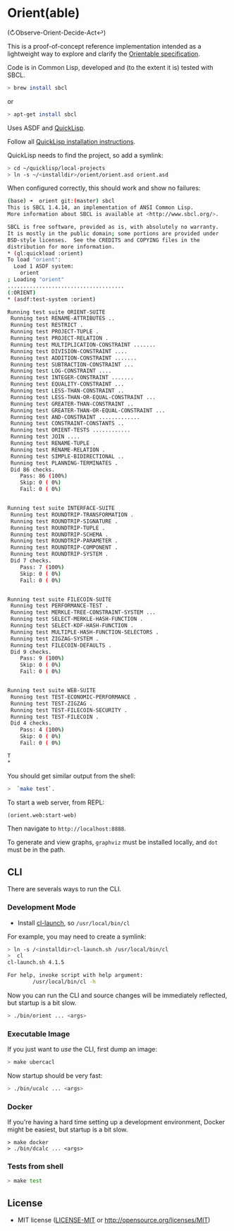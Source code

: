 # Orient(able)
(↻Observe-Orient-Decide-Act↩)

This is a proof-of-concept reference implementation intended as a lightweight way to explore and clarify the [Orientable specification](https://docs.google.com/document/d/1zjWHegvZwTgvU4fOAjUbIwMwQyfPzHoXJVTX8iR--2E/edit#heading=h.2jf8rxk263pw).

Code is in Common Lisp, developed and (to the extent it is) tested with SBCL.
```bash
> brew install sbcl
```

or 
```bash
> apt-get install sbcl
```

Uses ASDF and [QuickLisp](https://www.quicklisp.org/).

Follow all [QuickLisp installation instructions](https://www.quicklisp.org/beta/#installation).

QuickLisp needs to find the project, so add a symlink:

```bash
> cd ~/quicklisp/local-projects
> ln -s ~/<installdir>/orient/orient.asd orient.asd
```

When configured correctly, this should work and show no failures:
```bash
(base) ➜  orient git:(master) sbcl
This is SBCL 1.4.14, an implementation of ANSI Common Lisp.
More information about SBCL is available at <http://www.sbcl.org/>.

SBCL is free software, provided as is, with absolutely no warranty.
It is mostly in the public domain; some portions are provided under
BSD-style licenses.  See the CREDITS and COPYING files in the
distribution for more information.
* (ql:quickload :orient)
To load "orient":
  Load 1 ASDF system:
    orient
; Loading "orient"
.....................................
(:ORIENT)
* (asdf:test-system :orient)

Running test suite ORIENT-SUITE
 Running test RENAME-ATTRIBUTES ..
 Running test RESTRICT .
 Running test PROJECT-TUPLE .
 Running test PROJECT-RELATION .
 Running test MULTIPLICATION-CONSTRAINT .......
 Running test DIVISION-CONSTRAINT ....
 Running test ADDITION-CONSTRAINT .......
 Running test SUBTRACTION-CONSTRAINT ...
 Running test LOG-CONSTRAINT ....
 Running test INTEGER-CONSTRAINT .......
 Running test EQUALITY-CONSTRAINT ...
 Running test LESS-THAN-CONSTRAINT ..
 Running test LESS-THAN-OR-EQUAL-CONSTRAINT ...
 Running test GREATER-THAN-CONSTRAINT ..
 Running test GREATER-THAN-OR-EQUAL-CONSTRAINT ...
 Running test AND-CONSTRAINT .............
 Running test CONSTRAINT-CONSTANTS ..
 Running test ORIENT-TESTS ............
 Running test JOIN ....
 Running test RENAME-TUPLE .
 Running test RENAME-RELATION .
 Running test SIMPLE-BIDIRECTIONAL ..
 Running test PLANNING-TERMINATES .
 Did 86 checks.
    Pass: 86 (100%)
    Skip: 0 ( 0%)
    Fail: 0 ( 0%)


Running test suite INTERFACE-SUITE
 Running test ROUNDTRIP-TRANSFORMATION .
 Running test ROUNDTRIP-SIGNATURE .
 Running test ROUNDTRIP-TUPLE .
 Running test ROUNDTRIP-SCHEMA .
 Running test ROUNDTRIP-PARAMETER .
 Running test ROUNDTRIP-COMPONENT .
 Running test ROUNDTRIP-SYSTEM .
 Did 7 checks.
    Pass: 7 (100%)
    Skip: 0 ( 0%)
    Fail: 0 ( 0%)


Running test suite FILECOIN-SUITE
 Running test PERFORMANCE-TEST .
 Running test MERKLE-TREE-CONSTRAINT-SYSTEM ...
 Running test SELECT-MERKLE-HASH-FUNCTION .
 Running test SELECT-KDF-HASH-FUNCTION .
 Running test MULTIPLE-HASH-FUNCTION-SELECTORS .
 Running test ZIGZAG-SYSTEM .
 Running test FILECOIN-DEFAULTS .
 Did 9 checks.
    Pass: 9 (100%)
    Skip: 0 ( 0%)
    Fail: 0 ( 0%)


Running test suite WEB-SUITE
 Running test TEST-ECONOMIC-PERFORMANCE .
 Running test TEST-ZIGZAG .
 Running test TEST-FILECOIN-SECURITY .
 Running test TEST-FILECOIN .
 Did 4 checks.
    Pass: 4 (100%)
    Skip: 0 ( 0%)
    Fail: 0 ( 0%)

T
*
```

You should get similar output from the shell:

```bash
>  `make test`.
```


To start a web server, from REPL:

```lisp
(orient.web:start-web)
```

Then navigate to `http://localhost:8888`.

To generate and view graphs, `graphviz` must be installed locally, and `dot` must be in the path.


## CLI

There are severals ways to run the CLI.

### Development Mode

- Install [cl-launch](https://www.cliki.net/cl-launch), so `/usr/local/bin/cl` 

For example, you may need to create a symlink:
```bash
> ln -s /<installdir>cl-launch.sh /usr/local/bin/cl
>  cl
cl-launch.sh 4.1.5

For help, invoke script with help argument:
        /usr/local/bin/cl -h
```

Now you can run the CLI and source changes will be immediately reflected, but startup is a bit slow.
```bash
> ./bin/orient ... <args>
```

### Executable Image

If you just want to *use* the CLI, first dump an image:

```bash
> make ubercacl
```

Now startup should be very fast:

```bash
> ./bin/ucalc ... <args>
```

### Docker

If you're having a hard time setting up a development environment, Docker might be easiest, but startup is a bit slow.

```docker
> make docker
> ./bin/dcalc ... <args>
```

### Tests from shell

```bash
> make test
```

## License

- MIT license ([LICENSE-MIT](LICENSE-MIT) or http://opensource.org/licenses/MIT)
